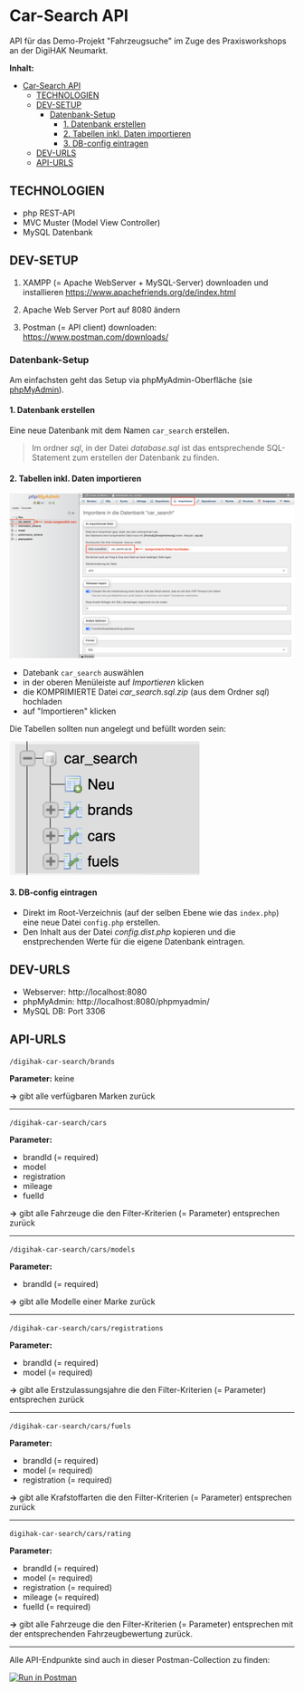 # Car-Search API

API für das Demo-Projekt "Fahrzeugsuche" im Zuge des Praxisworkshops an der DigiHAK Neumarkt.

**Inhalt:**

- [Car-Search API](#car-search-api)
  - [TECHNOLOGIEN](#technologien)
  - [DEV-SETUP](#dev-setup)
    - [Datenbank-Setup](#datenbank-setup)
      - [1. Datenbank erstellen](#1-datenbank-erstellen)
      - [2. Tabellen inkl. Daten importieren](#2-tabellen-inkl-daten-importieren)
      - [3. DB-config eintragen](#3-db-config-eintragen)
  - [DEV-URLS](#dev-urls)
  - [API-URLS](#api-urls)

## TECHNOLOGIEN

-   php REST-API
-   MVC Muster (Model View Controller)
-   MySQL Datenbank

## DEV-SETUP

1. XAMPP (= Apache WebServer + MySQL-Server) downloaden und installieren https://www.apachefriends.org/de/index.html

2. Apache Web Server Port auf 8080 ändern

3. Postman (= API client) downloaden: https://www.postman.com/downloads/   

### Datenbank-Setup

Am einfachsten geht das Setup via phpMyAdmin-Oberfläche (sie [phpMyAdmin](#dev-urls)).

#### 1. Datenbank erstellen

Eine neue Datenbank mit dem Namen `car_search` erstellen.

> Im ordner *sql*, in der Datei *database.sql* ist das entsprechende SQL-Statement zum erstellen der Datenbank zu finden.

#### 2. Tabellen inkl. Daten importieren

![table_import](./img/table_import.png)

- Datebank `car_search` auswählen
- in der oberen Menüleiste auf *Importieren* klicken
- die KOMPRIMIERTE Datei *car_search.sql.zip* (aus dem Ordner *sql*) hochladen
- auf "Importieren" klicken

Die Tabellen sollten nun angelegt und befüllt worden sein:

![tables](./img/tables.png)

#### 3. DB-config eintragen

- Direkt im Root-Verzeichnis (auf der selben Ebene wie das `index.php`) eine neue Datei `config.php` erstellen.
- Den Inhalt aus der Datei *config.dist.php* kopieren und die enstprechenden Werte für die eigene Datenbank eintragen.


## DEV-URLS

- Webserver: http://localhost:8080
- phpMyAdmin: http://localhost:8080/phpmyadmin/
- MySQL DB: Port 3306

## API-URLS

`/digihak-car-search/brands`

**Parameter:** keine

**&rarr;** gibt alle verfügbaren Marken zurück
___

`/digihak-car-search/cars`

**Parameter:**
- brandId (= required)
- model
- registration
- mileage
- fuelId

**&rarr;** gibt alle Fahrzeuge die den Filter-Kriterien (= Parameter) entsprechen zurück
___

`/digihak-car-search/cars/models`

**Parameter:**
- brandId (= required)

**&rarr;** gibt alle Modelle einer Marke zurück
___

`/digihak-car-search/cars/registrations`

**Parameter:**
- brandId (= required)
- model (= required)

**&rarr;** gibt alle Erstzulassungsjahre die den Filter-Kriterien (= Parameter) entsprechen zurück
___

`/digihak-car-search/cars/fuels`

**Parameter:**
- brandId (= required)
- model (= required)
- registration (= required)

**&rarr;** gibt alle Krafstoffarten die den Filter-Kriterien (= Parameter) entsprechen zurück
___

`digihak-car-search/cars/rating`

**Parameter:**
- brandId (= required)
- model (= required)
- registration (= required)
- mileage (= required)
- fuelId (= required)

**&rarr;** gibt alle Fahrzeuge die den Filter-Kriterien (= Parameter) entsprechen mit der entsprechenden Fahrzeugbewertung zurück.
___

Alle API-Endpunkte sind auch in dieser Postman-Collection zu finden:

[![Run in Postman](https://run.pstmn.io/button.svg)](https://app.getpostman.com/run-collection/28200076-3b6dc5f4-ac12-4636-9799-e8c93465a708?action=collection%2Ffork&source=rip_markdown&collection-url=entityId%3D28200076-3b6dc5f4-ac12-4636-9799-e8c93465a708%26entityType%3Dcollection%26workspaceId%3D2b5eebae-b17c-45b9-8021-c40dbdf44df7)
